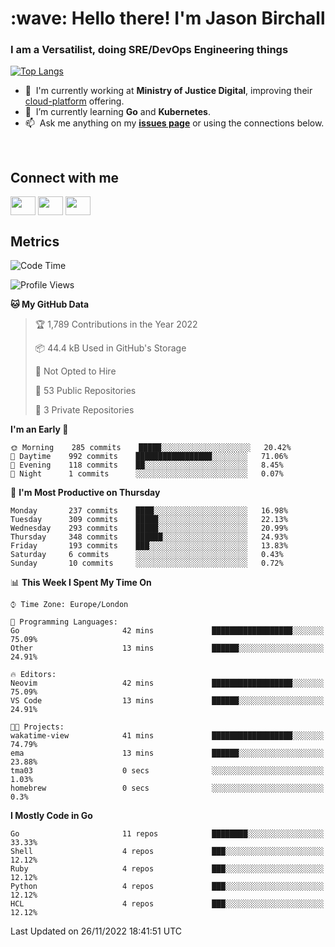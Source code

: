 <h1 align="left" id="jason-title">:wave: Hello there! I'm Jason Birchall</h1>
<h3 align="left">I am a Versatilist, doing SRE/DevOps Engineering things</h3>

[![Top Langs](https://github-readme-stats.vercel.app/api?username=jasonBirchall&show_icons=true&count_private=true&include_all_commits=true&theme=gruvbox)](https://github.com/anuraghazra/github-readme-stats)

- :office: &nbsp;I'm currently working at **Ministry of Justice Digital**, improving their [cloud-platform](https://github.com/ministryofjustice/cloud-platform) offering.
- :seedling: &nbsp;I’m currently learning **Go** and **Kubernetes**.
- :mailbox: &nbsp;Ask me anything on my **[issues page]** or using the connections below.


<br>

<h2>Connect with me</h2>
<p>
<a href="https://twitter.com/jsonBirchall" target="blank"><img align="center" src="https://cdn.jsdelivr.net/npm/simple-icons@3.0.1/icons/twitter.svg" alt="" height="30" width="40" /></a>
<a href="https://keybase.io/json0" target="blank"><img align="center" src="https://cdn.jsdelivr.net/npm/simple-icons@3.0.1/icons/keybase.svg" alt="" height="30" width="40" /></a>
<a href="https://www.reddit.com/user/kakorate" target="blank"><img align="center" src="https://cdn.jsdelivr.net/npm/simple-icons@3.0.1/icons/reddit.svg" alt="" height="30" width="40" /></a>
</p>

<h2>Metrics</h2>

<!--START_SECTION:waka-->
![Code Time](http://img.shields.io/badge/Code%20Time-846%20hrs%2058%20mins-blue)

![Profile Views](http://img.shields.io/badge/Profile%20Views-0-blue)

**🐱 My GitHub Data** 

> 🏆 1,789 Contributions in the Year 2022
 > 
> 📦 44.4 kB Used in GitHub's Storage 
 > 
> 🚫 Not Opted to Hire
 > 
> 📜 53 Public Repositories 
 > 
> 🔑 3 Private Repositories  
 > 
**I'm an Early 🐤** 

```text
🌞 Morning    285 commits    █████░░░░░░░░░░░░░░░░░░░░   20.42% 
🌆 Daytime    992 commits    █████████████████░░░░░░░░   71.06% 
🌃 Evening    118 commits    ██░░░░░░░░░░░░░░░░░░░░░░░   8.45% 
🌙 Night      1 commits      ░░░░░░░░░░░░░░░░░░░░░░░░░   0.07%

```
📅 **I'm Most Productive on Thursday** 

```text
Monday       237 commits    ████░░░░░░░░░░░░░░░░░░░░░   16.98% 
Tuesday      309 commits    █████░░░░░░░░░░░░░░░░░░░░   22.13% 
Wednesday    293 commits    █████░░░░░░░░░░░░░░░░░░░░   20.99% 
Thursday     348 commits    ██████░░░░░░░░░░░░░░░░░░░   24.93% 
Friday       193 commits    ███░░░░░░░░░░░░░░░░░░░░░░   13.83% 
Saturday     6 commits      ░░░░░░░░░░░░░░░░░░░░░░░░░   0.43% 
Sunday       10 commits     ░░░░░░░░░░░░░░░░░░░░░░░░░   0.72%

```


📊 **This Week I Spent My Time On** 

```text
⌚︎ Time Zone: Europe/London

💬 Programming Languages: 
Go                       42 mins             ██████████████████░░░░░░░   75.09% 
Other                    13 mins             ██████░░░░░░░░░░░░░░░░░░░   24.91%

🔥 Editors: 
Neovim                   42 mins             ██████████████████░░░░░░░   75.09% 
VS Code                  13 mins             ██████░░░░░░░░░░░░░░░░░░░   24.91%

🐱‍💻 Projects: 
wakatime-view            41 mins             ██████████████████░░░░░░░   74.79% 
ema                      13 mins             ██████░░░░░░░░░░░░░░░░░░░   23.88% 
tma03                    0 secs              ░░░░░░░░░░░░░░░░░░░░░░░░░   1.03% 
homebrew                 0 secs              ░░░░░░░░░░░░░░░░░░░░░░░░░   0.3%

```

**I Mostly Code in Go** 

```text
Go                       11 repos            ████████░░░░░░░░░░░░░░░░░   33.33% 
Shell                    4 repos             ███░░░░░░░░░░░░░░░░░░░░░░   12.12% 
Ruby                     4 repos             ███░░░░░░░░░░░░░░░░░░░░░░   12.12% 
Python                   4 repos             ███░░░░░░░░░░░░░░░░░░░░░░   12.12% 
HCL                      4 repos             ███░░░░░░░░░░░░░░░░░░░░░░   12.12%

```



 Last Updated on 26/11/2022 18:41:51 UTC
<!--END_SECTION:waka-->

<!-- links -->

[issues page]: https://github.com/jasonBirchall/jasonBirchall/issues "jasonBirchall/issues"
